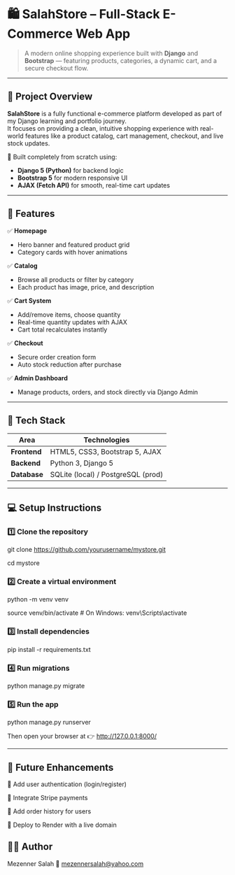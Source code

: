 # 🛍️   SalahStore – Full-Stack E-Commerce Web App

> A modern online shopping experience built with **Django** and **Bootstrap** — featuring products, categories, a dynamic cart, and a secure checkout flow.

---

## 🎯 Project Overview

**SalahStore** is a fully functional e-commerce platform developed as part of my Django learning and portfolio journey.  
It focuses on providing a clean, intuitive shopping experience with real-world features like a product catalog, cart management, checkout, and live stock updates.

🧩 Built completely from scratch using:
- **Django 5 (Python)** for backend logic  
- **Bootstrap 5** for modern responsive UI  
- **AJAX (Fetch API)** for smooth, real-time cart updates  

---

## 🌟 Features

✅ **Homepage**
- Hero banner and featured product grid  
- Category cards with hover animations  

✅ **Catalog**
- Browse all products or filter by category  
- Each product has image, price, and description  

✅ **Cart System**
- Add/remove items, choose quantity  
- Real-time quantity updates with AJAX  
- Cart total recalculates instantly  

✅ **Checkout**
- Secure order creation form  
- Auto stock reduction after purchase  

✅ **Admin Dashboard**
- Manage products, orders, and stock directly via Django Admin  

---

## 🧰 Tech Stack

| Area | Technologies |
|------|---------------|
| **Frontend** | HTML5, CSS3, Bootstrap 5, AJAX |
| **Backend** | Python 3, Django 5 |
| **Database** | SQLite (local) / PostgreSQL (prod) |

---

## 💻 Setup Instructions

### 1️⃣ Clone the repository  
git clone https://github.com/yourusername/mystore.git 

cd mystore

### 2️⃣ Create a virtual environment

python -m venv venv

source venv/bin/activate   # On Windows: venv\Scripts\activate

### 3️⃣ Install dependencies

pip install -r requirements.txt

### 4️⃣ Run migrations

python manage.py migrate

### 5️⃣ Run the app

python manage.py runserver

Then open your browser at 👉 http://127.0.0.1:8000/

---

## 🏁 Future Enhancements

🔹 Add user authentication (login/register)

🔹 Integrate Stripe payments

🔹 Add order history for users

🔹 Deploy to Render with a live domain

## 👨‍💻 Author
Mezenner Salah
📧 mezennersalah@yahoo.com